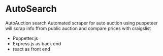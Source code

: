 # AutoSearch
AutoAuction search
Automated scraper for auto auction
using puppeteer will scrap info ffrom public auction and compare prices with craigslist



* Puppetter.js 
* Express.js as back end
* react as front end
